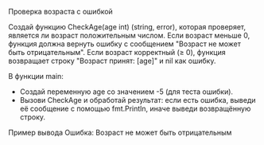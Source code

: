 Проверка возраста с ошибкой

Создай функцию CheckAge(age int) (string, error), которая проверяет, является ли возраст положительным числом. Если возраст меньше 0, функция должна вернуть ошибку с сообщением "Возраст не может быть отрицательным". Если возраст корректный (≥ 0), функция возвращает строку "Возраст принят: [age]" и nil как ошибку.

В функции main:
* Создай переменную age со значением -5 (для теста ошибки).
* Вызови CheckAge и обработай результат: если есть ошибка, выведи её сообщение с помощью fmt.Println, иначе выведи возвращённую строку.

Пример вывода
Ошибка: Возраст не может быть отрицательным